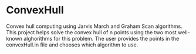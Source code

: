 # ConvexHull
Convex hull computing using Jarvis March and Graham Scan algorithms.
This project helps solve the convex hull of n points using the two most well-known alghorithms for this problem.
The user provides the points in the convexHull.in file and chooses which algorithm to use.
